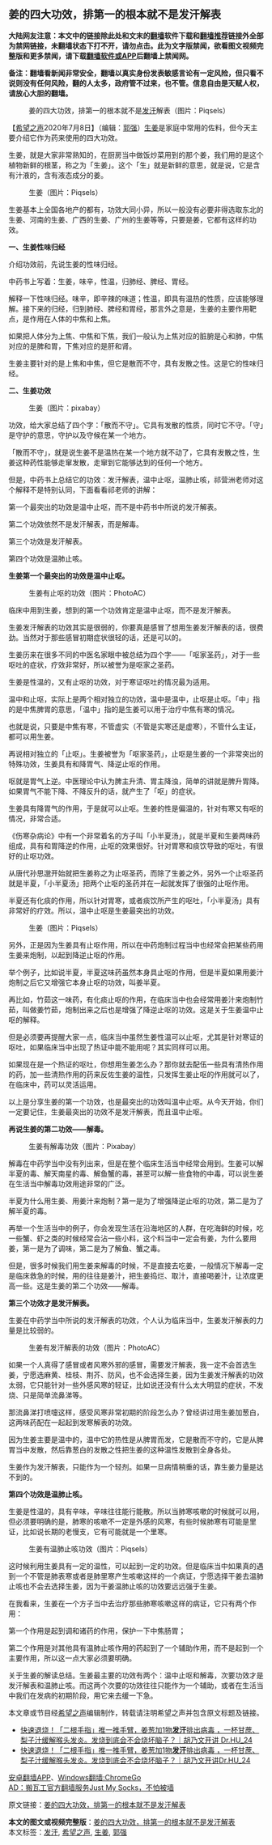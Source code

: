  <h2>姜的四大功效，排第一的根本就不是发汗解表</h2> <p class="notice"><b>大陆网友注意：本文中的链接除此处和文末的<a href="https://github.com/bannedbook/fanqiang" >翻墙</a>软件下载和<a href="https://github.com/killgcd/justmysocks/blob/master/README.md">翻墙推荐</a>链接外全部为禁网链接，未翻墙状态下打不开，请勿点击。此为文字版禁闻，欲看图文视频完整版和更多禁闻，请下载<a href="https://github.com/bannedbook/fanqiang">翻墙软件或APP</a>后翻墙上禁闻网。</p><p>备注：翻墙看新闻非常安全，翻墙以真实身份发表敏感言论有一定风险，但只看不说则没有任何风险，翻的人太多，政府管不过来，也不管。信息自由是天赋人权，请放心大胆的翻墙。</b></p>  <div class="entry"> <figure><figcaption>姜的四大功效，排第一的根本就不是<a href="https://www.bannedbook.org/bnews/tag/%E5%8F%91%E6%B1%97/" class="st_tag internal_tag" rel="tag" title="标签 发汗 下的日志">发汗</a>解表（图片：Piqsels）</figcaption></figure> <p>【<span class='wp_keywordlink_affiliate'><a href="https://www.soundofhope.org" title="希望之声" target="_blank">希望之声</a></span>2020年7月8日】（编辑：<a href="https://www.bannedbook.org/bnews/tag/%e9%83%ad%e5%bc%ba/" class="st_tag internal_tag" rel="tag" title="标签 郭强 下的日志">郭强</a>）<a href="https://www.bannedbook.org/bnews/tag/%e7%94%9f%e5%a7%9c/" class="st_tag internal_tag" rel="tag" title="标签 生姜 下的日志">生姜</a>是家庭中常用的佐料，但今天主要介绍它作为药来使用的四大功效。</p>生姜，就是大家非常熟知的，在厨房当中做饭炒菜用到的那个姜，我们用的是这个植物新鲜的根茎，称之为「生姜」。这个「生」就是新鲜的意思，就是说，它是含有汁液的，含有液态成分的姜。</p> <figure><figcaption>生姜（图片：Piqsels）</figcaption></figure> <p>生姜基本上全国各地产的都有，功效大同小异，所以一般没有必要非得选取东北的生姜、河南的生姜、广西的生姜、广州的生姜等等，只要是姜，它都有这样的功效。</p><strong>一、生姜性味归经</strong></p> <p>介绍功效前，先说生姜的性味归经。</p> <p>中药书上写着：生姜，味辛，性温，归肺经、脾经、胃经。</p> <p>解释一下性味归经。味辛，即辛辣的味道；性温，即具有温热的性质，应该能够理解。接下来的归经，归到肺经、脾经和胃经，那言外之意是，生姜的主要作用靶点，是作用在人体的中焦和上焦。</p> <p>如果把人体分为上焦、中焦和下焦，我们一般认为上焦对应的脏腑是心和肺，中焦对应的是脾和胃，下焦对应的是肝和肾。</p> <p>生姜主要针对的是上焦和中焦，但它是散而不守，具有发散之性。这是它的性味归经。</p> <p><strong>二、生姜功效</strong></p> <figure><figcaption>生姜（图片：pixabay）</figcaption></figure> <p>功效，给大家总结了四个字：「散而不守」。它具有发散的性质，同时它不守。「守」是守护的意思，守护以及守候在某一个地方。</p> <p>「散而不守」，就是说生姜不是温热在某一个地方就不动了，它具有发散之性，生姜这种药性能够走窜发散，走窜到它能够达到的任何一个地方。</p> <p>但是，中药书上总结它的功效：发汗解表，温中止呕，温肺止咳，祁营洲老师对这个解释不是特别认同，下面看看祁老师的讲解：</p> <p>第一个最突出的功效是温中止呕，而不是中药书中所说的发汗解表。</p> <p>第二个功效依然不是发汗解表，而是解毒。</p>  <p>第三个功效是发汗解表。</p> <p>第四个功效是温肺止咳。</p> <p><strong>生姜第一个最突出的功效是温中止呕。</strong></p> <figure><figcaption>生姜有止呕的功效（图片：PhotoAC）</figcaption></figure> <p>临床中用到生姜，想到的第一个功效肯定是温中止呕，而不是发汗解表。</p> <p>生姜发汗解表的功效其实是很弱的，你要真是感冒了想用生姜发汗解表的话，很费劲。当然对于那些感冒初期症状很轻的话，还是可以的。</p> <p>生姜历来在很多不同的中医名家眼中被总结为四个字——「呕家圣药」，对于一些呕吐的症状，疗效非常好，所以被誉为是呕家之圣药。</p> <p>生姜是性温的，又有止呕的功效，对于寒证呕吐的情况最为适用。</p> <p>温中和止呕，实际上是两个相对独立的功效，温中是温中，止呕是止呕。「中」指的是中焦脾胃的意思，「温中」指的是生姜可以用于治疗中焦有寒的情况。</p> <p>也就是说，只要是中焦有寒，不管虚实（不管是实寒还是虚寒），不管什么主证，都可以用生姜。</p> <p>再说相对独立的「止呕」。生姜被誉为「呕家圣药」，止呕是生姜的一个非常突出的特殊功效，生姜具有和降胃气、降逆止呕的作用。</p> <p>呕就是胃气上逆。中医理论中认为脾主升清、胃主降浊，简单的讲就是脾升胃降。如果胃气不能下降、不降反升的话，就产生了「呕」的症状。</p> <p>生姜具有降胃气的作用，于是就可以止呕。生姜的性是偏温的，针对有寒又有呕的情况，非常合适。</p> <p>《伤寒杂病论》中有一个非常着名的方子叫「小半夏汤」，就是半夏和生姜两味药组成，具有和胃降逆的作用，止呕的效果很好。针对胃寒和痰饮导致的呕吐，有很好的止呕功效。</p>  <p>从唐代孙思邈开始就把生姜称之为止呕圣药，而除了生姜之外，另外一个止呕圣药就是半夏，「小半夏汤」把两个止呕的圣药并在一起就发挥了很强的止呕作用。</p> <p>半夏还有化痰的作用，所以针对胃寒，或者痰饮所产生的呕吐，「小半夏汤」具有非常好的疗效。所以，温中止呕是生姜最突出的功效。</p> <figure><figcaption>生姜（图片：Piqsels）</figcaption></figure> <p>另外，正是因为生姜具有止呕作用，所以在中药炮制过程当中也经常会把某些药用生姜来炮制，以起到降逆止呕的作用。</p> <p>举个例子，比如说半夏，半夏这味药虽然本身具止呕的作用，但是半夏如果用姜汁炮制之后它又增强它本身止呕的功效，叫姜半夏。</p> <p>再比如，竹茹这一味药，有化痰止呕的作用，在临床当中也会经常用姜汁来炮制竹茹，叫做姜竹茹，炮制出来之后也是增强了降逆止呕的功效。这是关于生姜温中止呕的解释。</p> <p>但是必须要再提醒大家一点，临床当中虽然生姜性温可以止呕，尤其是针对寒证的呕吐，如果临床当中出现了热证中能不能用呢？其实同样可以用。</p> <p>如果现在是一个热证的呕吐，你想用生姜怎么办？那你就去配伍一些具有清热作用的药，加一些清热作用的药来反佐生姜的温性，只发挥生姜止呕的作用就可以了，在临床中，药可以灵活运用。</p> <p>以上是分享生姜的第一个功效，也是最突出的功效叫温中止呕。从今天开始，你们一定要记住，生姜最突出的功效不是发汗解表，而且温中止呕。</p> <p><strong>再说生姜的第二功效——解毒。</strong></p> <figure><figcaption>生姜有解毒功效（图片：Pixabay）</figcaption></figure> <p>解毒在中药学当中没有列出来，但是在整个临床生活当中经常会用到。生姜可以解半夏的毒、解天南星的毒、解鱼蟹的毒，甚至可以解一些食物的中毒，可以说生姜在生活当中解毒功效用途非常的广泛。</p> <p>半夏为什么用生姜、用姜汁来炮制？第一是为了增强降逆止呕的功效，第二是为了解半夏的毒。</p> <p>再举一个生活当中的例子，你会发现生活在沿海地区的人群，在吃海鲜的时候，吃一些蟹、虾之类的时候经常会沾一些小料，这个料当中一定会有姜，为什么要用姜，第一是为了调味，第二是为了解鱼、蟹之毒。</p> <p>但是，很多时候我们用生姜来解毒的时候，不是直接去吃姜，一般情况下解毒一定是临床救急的时候，用的往往是姜汁，把生姜捣烂、取汁，直接喝姜汁，让浓度更高一些。这是生姜的第二个功效——解毒。</p>  <p><strong>第三个功效才是发汗解表。</strong></p> <p>生姜在中药学当中所说的发汗解表的功效，个人认为临床当中，生姜发汗解表的力量是比较弱的。</p> <figure><figcaption>生姜有发汗解表的功效（图片：PhotoAC）</figcaption></figure> <p>如果一个人真得了感冒或者风寒外邪的感冒，需要发汗解表，我一定不会首选生姜，宁愿选麻黄、桂枝、荆芥、防风，也不会选择生姜，因为生姜发汗解表的功效太弱，它只能针对一些外感风寒的轻证，比如说还没有什么太大明显的症状，不发烧、只是简单流鼻涕等。</p> <p>那流鼻涕打喷嚏这样，感受风寒非常初期的阶段怎么办？曾经讲过用生姜加葱白，这两味药配在一起起到发寒解表的功效。</p> <p>因为生姜主要是温中的，温中它的热性是从脾胃而发，它是散而不守的，它是从脾胃当中发散，然后靠葱白的发散之性把生姜的这种温性发散到全身各处。</p> <p>生姜作为发汗解表，只能作为一个轻剂。如果一旦病情稍重的话，靠生姜力量是达不到的。</p> <p><strong>第四个功效是温肺止咳。</strong></p> <p>生姜是性温的，具有辛味，辛味往往能行能散。所以当肺寒咳嗽的时候就可以用，但必须要明确的是，肺寒的咳嗽不一定是外感的风寒，有些时候肺寒有可能是里证，比如说长期的老慢支，它有可能就是一个里寒。</p> <figure><figcaption>生姜有温肺止咳功效（图片：Piqsels）</figcaption></figure> <p>这时候利用生姜具有一定的温性，可以起到一定的功效。但是临床当中如果真的遇到一个不管是肺表寒或者是肺里寒产生咳嗽这样的一个病证，宁愿选择干姜去温肺止咳也不会去选择生姜，因为干姜温肺止咳的功效要远远强于生姜。</p> <p>在我看来，生姜在一个方子当中去治疗那些肺寒咳嗽这样的病证，它只有两个作用：</p> <p>第一个作用是起到调和诸药的作用，保护一下中焦肠胃；</p> <p>第二个作用是对其他具有温肺止咳作用的药起到了一个辅助作用，而不是起到一个主要作用，所以这一点大家必须要明确。</p> <p>关于生姜的解读总结。生姜最主要的功效有两个：温中止呕和解毒，次要功效才是发汗解表和温肺止咳。而这两个次要的功效往往只能作为一个辅助，或者在生活当中我们在发病的初期阶段，用它来去缓一下急。</p>  <p>本文章或节目经<a href="https://www.bannedbook.org/bnews/tag/%e5%b8%8c%e6%9c%9b%e4%b9%8b%e5%a3%b0/" class="st_tag internal_tag" rel="tag" title="标签 希望之声 下的日志">希望之声</a>编辑制作，转载请注明希望之声并包含原文标题及链接。</p> <ul class='op-related-articles' title='相关阅读'> <li><a href='https://www.bannedbook.org/bnews/bannedvideo/20200630/1353326.html' target='_blank'>快速退烧！「二根手指」推一推手臂，姜葱加1物<b>发汗</b>排出病毒 ，一杯甘蔗、梨子汁缓解喉头发炎。发烧到底会不会烧坏脑子？｜胡乃文开讲 Dr.HU_24</a></li> <li><a href='https://www.bannedbook.org/bnews/aomi/supernatural/20200319/1296636.html' target='_blank'>快速退烧！「二根手指」推一推手臂，姜葱加1物<b>发汗</b>排出病毒 ，一杯甘蔗、梨子汁缓解喉头发炎。发烧到底会不会烧坏脑子？｜胡乃文开讲Dr.HU_24</a></li> </ul> <div class="texttj"> <a href="https://github.com/bannedbook/fanqiang/wiki/%E7%A6%81%E9%97%BB%E7%BD%91%E5%AE%89%E5%8D%93%E7%BF%BB%E5%A2%99%E6%96%B0%E9%97%BBAPP" target="_blank">安卓翻墙APP</a>、<a href="https://github.com/bannedbook/fanqiang/wiki/Chrome%E4%B8%80%E9%94%AE%E7%BF%BB%E5%A2%99%E5%8C%85" target="_blank">Windows翻墙:ChromeGo</a><br/> <a href="https://github.com/killgcd/justmysocks/blob/master/README.md" target="_blank">AD：搬瓦工官方翻墙服务Just My Socks，不怕被墙</a> </div><p>原文链接：<a class="src_link"  href="https://www.soundofhope.org/post/397336" target="_blank">姜的四大功效，排第一的根本就不是发汗解表</a></p><a name='sharetosocial'></a>         <div><b>本文的图文或视频完整版</b>：<a href='https://www.bannedbook.org/bnews/comments/20200709/1358149.html'>姜的四大功效，排第一的根本就不是发汗解表</a></div>  </div><!--END ENTRY--> <div class="postfooter"> <div>本文标签：<a href="https://www.bannedbook.org/bnews/tag/%E5%8F%91%E6%B1%97/" rel="tag">发汗</a>, <a href="https://www.bannedbook.org/bnews/tag/%e5%b8%8c%e6%9c%9b%e4%b9%8b%e5%a3%b0/" rel="tag">希望之声</a>, <a href="https://www.bannedbook.org/bnews/tag/%e7%94%9f%e5%a7%9c/" rel="tag">生姜</a>, <a href="https://www.bannedbook.org/bnews/tag/%e9%83%ad%e5%bc%ba/" rel="tag">郭强</a></div>  </div><!--END POSTFOOTER--> 
